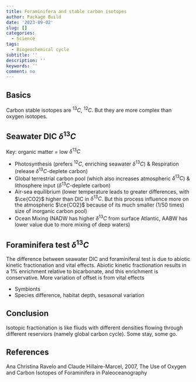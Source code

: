 ```yaml
---
title: Foraminifera and stable carbon isotopes
author: Package Build
date: '2023-09-02'
slug: []
categories:
  - Science
tags:
  - Biogeochemical cycle
subtitle: ''
description: ''
keywords: ''
comment: no
---
```


## Basics
Carbon stable isotopes are $^{13}C$, $^{12}C$. But they are more complex than oxygen isotopes.

## Seawater DIC $\delta^{13}C$

Key: organic matter = low $\delta^{13}C$

- Photosynthesis (prefers $^{12}C$, enriching seawater $\delta^{13}C$) & Respiration (release $\delta^{13}C$-deplete carbon)
- Global terrestrial carbon pool (which also increases atmospheric $\delta^{13}C$) & lithosphere input ($\delta^{13}C$-deplete carbon)
- Air-sea equilibrium (lower temperature leads to greater differences, with $\ce{CO2}$ higher than DIC in $\delta^{13}C$. But this process influence more on the atmospheric $\ce{CO2}$ because of its much smaller (1/50 times) size of inorganic carbon pool)
- Ocean Mixing (NADW has higher $\delta^{13}C$ from surface Atlantic, AABW has lower value due to more mixing of deep waters)

## Foraminifera test $\delta^{13}C$


The difference between seawater DIC and foraminiferal test is due to abiotic kinetic fractionation and vital effects. Abiotic kinetic fractionation results in a 1% enrichment relative to bicarbonate, and this enrichment is conservative. More variation of offset is from vital effects 

- Symbionts
- Species difference, habitat depth, sesasonal variation


## Conclusion 
Isotopic fractionation is like fliuds with different densities flowing through different reserviors (namely global carbon cycle). Some stay, some go.

## References

Ana Christina Ravelo and Claude Hillaire-Marcel, 2007, The Use of Oxygen and Carbon Isotopes of Foraminifera in Paleoceanography

